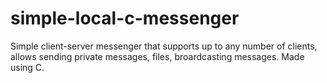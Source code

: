 # simple-local-c-messenger
Simple client-server messenger that supports up to any number of clients, allows sending private messages, files, broardcasting messages. Made using C.
